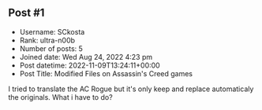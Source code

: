 ## Post #1
- Username: SCkosta
- Rank: ultra-n00b
- Number of posts: 5
- Joined date: Wed Aug 24, 2022 4:23 pm
- Post datetime: 2022-11-09T13:24:11+00:00
- Post Title: Modified Files on Assassin's Creed games

I tried to translate the AC Rogue but it's only keep and replace automaticaly the originals.
What i have to do?
